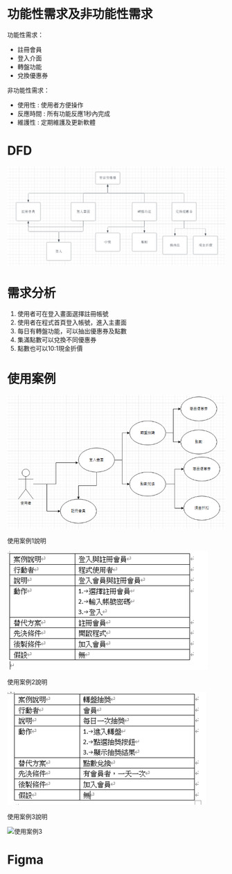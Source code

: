 
# 功能性需求及非功能性需求
功能性需求：

* 註冊會員
* 登入介面
* 轉盤功能
* 兌換優惠券 

非功能性需求：

* 使用性 : 使用者方便操作
* 反應時間 : 所有功能反應1秒內完成
* 維護性 : 定期維護及更新軟體

# DFD
![DFD](DFD3.PNG "DFD")

# 需求分析
1. 使用者可在登入畫面選擇註冊帳號
2. 使用者在程式首頁登入帳號，進入主畫面
3. 每日有轉盤功能，可以抽出優惠券及點數
4. 集滿點數可以兌換不同優惠券
5. 點數也可以10:1現金折價

# 使用案例
![使用案例](使用案例圖1.PNG "使用案例")

使用案例1說明

![使用案例1](case1.PNG "使用案例1")

使用案例2說明

![使用案例2](case2.PNG "使用案例2")

使用案例3說明

![使用案例3](case3. "使用案例3")

# Figma
